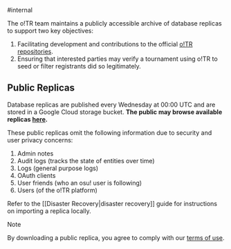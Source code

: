 #internal 

The o!TR team maintains a publicly accessible archive of database replicas to support two key objectives:

1. Facilitating development and contributions to the official [o!TR repositories](https://github.com/osu-tournament-rating/).
2. Ensuring that interested parties may verify a tournament using o!TR to seed or filter registrants did so legitimately.

## Public Replicas

Database replicas are published every Wednesday at 00:00 UTC and are stored in a Google Cloud storage bucket. **The public may browse available replicas [here](https://data.otr.stagec.xyz/).**

These public replicas omit the following information due to security and user privacy concerns:

1. Admin notes
2. Audit logs (tracks the state of entities over time)
3. Logs (general purpose logs)
4. OAuth clients
5. User friends (who an osu! user is following)
6. Users (of the o!TR platform)

Refer to the [[Disaster Recovery|disaster recovery]] guide for instructions on importing a replica locally.

> [!note]
> By downloading a public replica, you agree to comply with our [terms of use](https://data.otr.stagec.xyz/).
